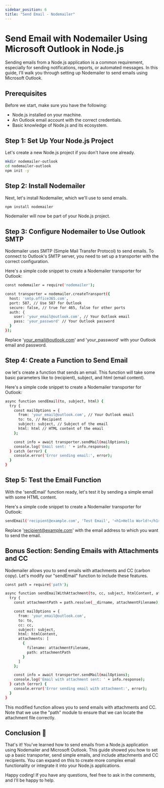 ```yaml
---
sidebar_position: 6
title: "Send Email - Nodemailer"
---
```


# Send Email with Nodemailer Using Microsoft Outlook in Node.js

Sending emails from a Node.js application is a common requirement, especially for sending notifications, reports, or automated messages. In this guide, I'll walk you through setting up Nodemailer to send emails using Microsoft Outlook.

## Prerequisites

Before we start, make sure you have the following:

- Node.js installed on your machine.
- An Outlook email account with the correct credentials.
- Basic knowledge of Node.js and its ecosystem.

## Step 1: Set Up Your Node.js Project

Let's create a new Node.js project if you don't have one already.

```bash
mkdir nodemailer-outlook
cd nodemailer-outlook
npm init -y
```


## Step 2: Install Nodemailer

Next, let's install Nodemailer, which we'll use to send emails.

```bash
npm install nodemailer
```
Nodemailer will now be part of your Node.js project.


## Step 3: Configure Nodemailer to Use Outlook SMTP
Nodemailer uses SMTP (Simple Mail Transfer Protocol) to send emails. To connect to Outlook's SMTP server, you need to set up a transporter with the correct configuration.

Here's a simple code snippet to create a Nodemailer transporter for Outlook:

```bash
const nodemailer = require('nodemailer');

const transporter = nodemailer.createTransport({
  host: 'smtp.office365.com',
  port: 587, // Use 587 for Outlook
  secure: false, // true for 465, false for other ports
  auth: {
    user: 'your_email@outlook.com', // Your Outlook email
    pass: 'your_password' // Your Outlook password
  }
});
```
Replace 'your_email@outlook.com' and 'your_password' with your Outlook email and password.


## Step 4: Create a Function to Send Email
ow let's create a function that sends an email. This function will take some basic parameters like to (recipient), subject, and html (email content).

Here's a simple code snippet to create a Nodemailer transporter for Outlook:

```bash
async function sendEmail(to, subject, html) {
  try {
    const mailOptions = {
      from: 'your_email@outlook.com', // Your Outlook email
      to: to, // Recipient
      subject: subject, // Subject of the email
      html: html // HTML content of the email
    };

    const info = await transporter.sendMail(mailOptions);
    console.log('Email sent: ' + info.response);
  } catch (error) {
    console.error('Error sending email:', error);
  }
}
```


## Step 5: Test the Email Function
With the 'sendEmail' function ready, let's test it by sending a simple email with some HTML content.

Here's a simple code snippet to create a Nodemailer transporter for Outlook:

```bash
sendEmail('recipient@example.com', 'Test Email', '<h1>Hello World!</h1><p>This is a test email.</p>');
```
Replace 'recipient@example.com' with the email address to which you want to send the email.


## Bonus Section: Sending Emails with Attachments and CC
Nodemailer allows you to send emails with attachments and CC (carbon copy). Let's modify our "sendEmail" function to include these features.

```bash
const path = require('path');

async function sendEmailWithAttachment(to, cc, subject, htmlContent, attachmentFilename) {
  try {
    const attachmentPath = path.resolve(__dirname, attachmentFilename); // Construct the absolute path to the attachment

    const mailOptions = {
      from: 'your_email@outlook.com',
      to: to,
      cc: cc,
      subject: subject,
      html: htmlContent,
      attachments: [
        {
          filename: attachmentFilename,
          path: attachmentPath
        }
      ]
    };

    const info = await transporter.sendMail(mailOptions);
    console.log('Email with attachment sent: ' + info.response);
  } catch (error) {
    console.error('Error sending email with attachment:', error);
  }
}
```
This modified function allows you to send emails with attachments and CC. Note that we use the "path" module to ensure that we can locate the attachment file correctly.

## Conclusion 🎉
That's it! You've learned how to send emails from a Node.js application using Nodemailer and Microsoft Outlook. This guide showed you how to set up a basic transporter, send simple emails, and include attachments and CC recipients. You can expand on this to create more complex email functionality or integrate it into your Node.js applications.

Happy coding! If you have any questions, feel free to ask in the comments, and I'll be happy to help.